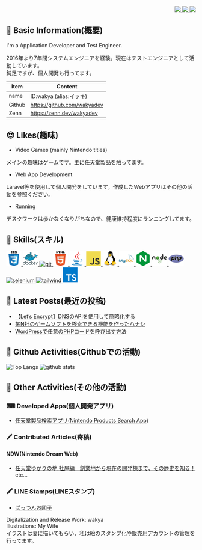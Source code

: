 <div align="right">
  <a href="https://github.com/wakyadev">
    <img height="20" src="https://komarev.com/ghpvc/?username=wakyadev" />
  </a>
  <a href="https://github.com/wakyadev">
    <img height="20" src="https://img.shields.io/github/followers/wakyadev?label=follow&logo=github&style=flat" />
  </a>
  <a href="https://zenn.dev/wakyadev">
    <img height="20" src="https://badgen.org/img/zenn/wakyadev/articles?style=plastic" />
  </a>
</div>

## 🙂 Basic Information(概要)
I'm a Application Developer and Test Engineer.

2016年より7年間システムエンジニアを経験。現在はテストエンジニアとして活動しています。<br>
鈍足ですが、個人開発も行ってます。

|Item|Content|
|---|---|
|name|ID:wakya (alias:イッキ)|
|Github|https://github.com/wakyadev|
|Zenn|https://zenn.dev/wakyadev|

## 😍 Likes(趣味)
- Video Games (mainly Nintendo titles)

メインの趣味はゲームです。主に任天堂製品を触ってます。
- Web App Development

Laravel等を使用して個人開発をしています。作成したWebアプリはその他の活動を参照ください。
- Running

デスクワークは歩かなくなりがちなので、健康維持程度にランニングしてます。

## 🌱 Skills(スキル)
<div align="left"> 
    <a href="https://www.w3schools.com/css/" target="_blank" rel="noreferrer">
        <img src="https://raw.githubusercontent.com/devicons/devicon/master/icons/css3/css3-original-wordmark.svg" alt="css3" width="40" height="40"/>
    </a>
    <a href="https://www.docker.com/" target="_blank" rel="noreferrer">
        <img src="https://raw.githubusercontent.com/devicons/devicon/master/icons/docker/docker-original-wordmark.svg" alt="docker" width="40" height="40"/>
    </a>
    <a href="https://git-scm.com/" target="_blank" rel="noreferrer">
        <img src="https://www.vectorlogo.zone/logos/git-scm/git-scm-icon.svg" alt="git" width="40" height="40"/>
    </a> 
    <a href="https://www.w3.org/html/" target="_blank" rel="noreferrer">
        <img src="https://raw.githubusercontent.com/devicons/devicon/master/icons/html5/html5-original-wordmark.svg" alt="html5" width="40" height="40"/>
    </a>
    <a href="https://www.java.com" target="_blank" rel="noreferrer">
        <img src="https://raw.githubusercontent.com/devicons/devicon/master/icons/java/java-original.svg" alt="java" width="40" height="40"/>
    </a>
    <a href="https://developer.mozilla.org/en-US/docs/Web/JavaScript" target="_blank" rel="noreferrer">
        <img src="https://raw.githubusercontent.com/devicons/devicon/master/icons/javascript/javascript-original.svg" alt="javascript" width="40" height="40"/>
    </a> 
    <a href="https://www.linux.org/" target="_blank" rel="noreferrer">
        <img src="https://raw.githubusercontent.com/devicons/devicon/master/icons/linux/linux-original.svg" alt="linux" width="40" height="40"/>
    </a>
    <a href="https://www.mysql.com/" target="_blank" rel="noreferrer">
        <img src="https://raw.githubusercontent.com/devicons/devicon/master/icons/mysql/mysql-original-wordmark.svg" alt="mysql" width="40" height="40"/>
    </a>
    <a href="https://www.nginx.com" target="_blank" rel="noreferrer">
        <img src="https://raw.githubusercontent.com/devicons/devicon/master/icons/nginx/nginx-original.svg" alt="nginx" width="40" height="40"/> 
    </a>
    <a href="https://nodejs.org" target="_blank" rel="noreferrer">
        <img src="https://raw.githubusercontent.com/devicons/devicon/master/icons/nodejs/nodejs-original-wordmark.svg" alt="nodejs" width="40" height="40"/>
    </a>
    <a href="https://www.php.net" target="_blank" rel="noreferrer">
        <img src="https://raw.githubusercontent.com/devicons/devicon/master/icons/php/php-original.svg" alt="php" width="40" height="40"/>
    </a>
    <a href="https://www.selenium.dev" target="_blank" rel="noreferrer">
        <img src="https://raw.githubusercontent.com/detain/svg-logos/780f25886640cef088af994181646db2f6b1a3f8/svg/selenium-logo.svg" alt="selenium" width="40" height="40"/>
    </a>
    <a href="https://tailwindcss.com/" target="_blank" rel="noreferrer">
        <img src="https://www.vectorlogo.zone/logos/tailwindcss/tailwindcss-icon.svg" alt="tailwind" width="40" height="40"/>
    </a>
    <a href="https://www.typescriptlang.org/" target="_blank" rel="noreferrer">
        <img src="https://raw.githubusercontent.com/devicons/devicon/master/icons/typescript/typescript-original.svg" alt="typescript" width="40" height="40"/>
    </a>
</div>

## 📃 Latest Posts(最近の投稿)
<!-- BLOG-POST-LIST:START -->
- [【Let’s Encrypt】DNSのAPIを使用して簡略化する](https://zenn.dev/wakyadev/articles/bb529c5c0e04a3)
- [某N社のゲームソフトを検索できる機能を作ったハナシ](https://zenn.dev/wakyadev/articles/78d7277e1196ef)
- [WordPressで任意のPHPコードを呼び出す方法](https://zenn.dev/wakyadev/articles/206019c5d287d4)
<!-- BLOG-POST-LIST:END -->

## 🐙 Github Activities(Githubでの活動)
<div align="left"> 
  <img alt="Top Langs" height="170px" src="https://github-readme-stats.vercel.app/api?username=wakyadev&theme=light&layout=compact" />
  <img alt="github stats" height="170px" src="https://github-readme-stats.vercel.app/api/top-langs/?username=wakyadev&theme=light&layout=compact" />
</div>

## 🏃 Other Activities(その他の活動)
### ⌨ Developed Apps(個人開発アプリ)
- [任天堂製品検索アプリ(Nintendo Products Search App)](https://search-nintendo.wakyadev.com)
### 🖊️ Contributed Articles(寄稿)
#### NDW(Nintendo Dream Web)
- [任天堂ゆかりの地 社屋編　創業地から現在の開発棟まで、その歴史を知る！](https://www.ndw.jp/nintendo-kikaku-241117-01)
etc...
### 🖍️ LINE Stamps(LINEスタンプ)
- [ぱっつんお団子](https://line.me/S/sticker/10886562/?lang=ja&utm_source=gnsh_stickerDetail)

Digitalization and Release Work: wakya
<br>Illustrations: My Wife
<br>イラストは妻に描いてもらい、私は絵のスタンプ化や販売用アカウントの管理を行ってます。
